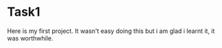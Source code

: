 # Task1
Here is my first project.
It wasn't easy doing this but i am glad i learnt it, it was worthwhile.
